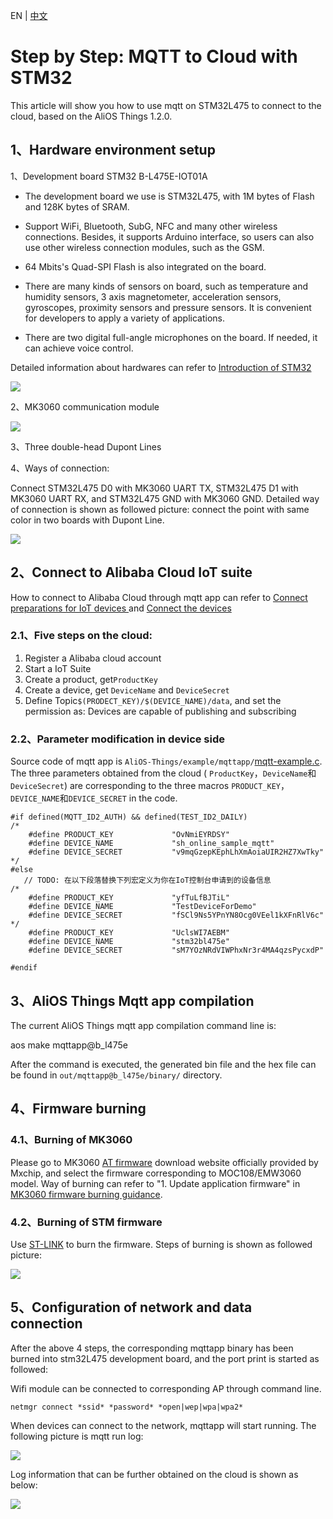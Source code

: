 EN | [中文](stm32-networking.zh)

# Step by Step: MQTT to Cloud with STM32

This article will show you how to use mqtt on STM32L475 to connect to the cloud, based on the AliOS Things 1.2.0.

## 1、Hardware environment setup

1、Development board STM32 B-L475E-IOT01A 

- The development board we use is STM32L475, with 1M bytes of Flash and 128K bytes of SRAM.
- Support WiFi, Bluetooth, SubG, NFC and many other wireless connections. Besides, it supports Arduino interface, so users can also use other wireless connection modules, such as the GSM.

- 64 Mbits's Quad-SPI Flash is also integrated on the board.
- There are many kinds of sensors on board, such as temperature and humidity sensors, 3 axis magnetometer, acceleration sensors, gyroscopes, proximity sensors and pressure sensors. It is convenient for developers to apply a variety of applications.

- There are two digital full-angle microphones on the board. If needed, it can achieve voice control.


Detailed information about hardwares can refer to [Introduction of STM32](http://www.st.com/content/st_com/en/products/evaluation-tools/product-evaluation-tools/mcu-eval-tools/stm32-mcu-eval-tools/stm32-mcu-discovery-kits/b-l475e-iot01a.html)

![](https://img.alicdn.com/tfs/TB1J6KLmZLJ8KJjy0FnXXcFDpXa-3968-2976.jpg)

2、MK3060 communication module

![](https://img.alicdn.com/tfs/TB1HYMxmRfH8KJjy1XbXXbLdXXa-2976-3968.jpg)

3、Three double-head Dupont Lines

4、Ways of connection:

 Connect STM32L475 D0 with MK3060 UART TX, STM32L475 D1 with MK3060 UART RX, and STM32L475 GND with MK3060 GND. Detailed way of connection is shown as followed picture: connect the point with same color in two boards with Dupont Line.

![](https://img.alicdn.com/tfs/TB1k.Sfm3DD8KJjy0FdXXcjvXXa-3968-2976.jpg)



## 2、Connect to Alibaba Cloud IoT suite

How to connect to Alibaba Cloud through mqtt app can refer to [Connect preparations for IoT devices ](https://help.aliyun.com/document_detail/42714.html?spm=5176.doc30530.2.5.eofHfK) and [Connect the devices](https://help.aliyun.com/document_detail/30530.html?spm=5176.doc42714.2.7.LjopzI)

### 2.1、Five steps on the cloud:

1. Register a Alibaba cloud account
2. Start a IoT Suite
3. Create a product, get`ProductKey`
4. Create a device, get `DeviceName` and `DeviceSecret`
5. 
   Define Topic`$(PRODECT_KEY)/$(DEVICE_NAME)/data`,  and set the permission as: Devices are capable of publishing and subscribing

### 2.2、Parameter modification in device side

Source code of mqtt app is `AliOS-Things/example/mqttapp/`[mqtt-example.c](https://github.com/alibaba/AliOS-Things/blob/master/example/mqttapp/mqtt-example.c). The three parameters obtained from the cloud ( `ProductKey`，`DeviceName`和`DeviceSecret`) are corresponding to the three macros `PRODUCT_KEY`，`DEVICE_NAME`和`DEVICE_SECRET` in the code.

```
#if defined(MQTT_ID2_AUTH) && defined(TEST_ID2_DAILY)
/*
    #define PRODUCT_KEY             "OvNmiEYRDSY"
    #define DEVICE_NAME             "sh_online_sample_mqtt"
    #define DEVICE_SECRET           "v9mqGzepKEphLhXmAoiaUIR2HZ7XwTky"
*/
#else
   // TODO: 在以下段落替换下列宏定义为你在IoT控制台申请到的设备信息
/*
    #define PRODUCT_KEY             "yfTuLfBJTiL"
    #define DEVICE_NAME             "TestDeviceForDemo"
    #define DEVICE_SECRET           "fSCl9Ns5YPnYN8Ocg0VEel1kXFnRlV6c"
*/
    #define PRODUCT_KEY             "UclsWI7AEBM"
    #define DEVICE_NAME             "stm32bl475e"
    #define DEVICE_SECRET           "sM7YOzNRdVIWPhxNr3r4MA4qzsPycxdP" 

#endif
```

## 3、AliOS Things Mqtt app compilation

The current AliOS Things mqtt app compilation command line is:

aos make mqttapp@b_l475e

After the command is executed, the generated bin file and the hex file can be found in `out/mqttapp@b_l475e/binary/`  directory.

## 4、Firmware burning

### 4.1、Burning of MK3060 

Please go to MK3060 [AT firmware](http://developer.mxchip.com/developer/md/bWljby1oYW5kYm9vay9Eb3dubG9hZC8zLTIuTWlDT19BVF92Mi4wX0NNRC5tZA) download website officially provided by Mxchip, and select the firmware corresponding to MOC108/EMW3060 model. Way of burning can refer to "1. Update application firmware" in [MK3060 firmware burning guidance](http://developer.mxchip.com/handbooks/63).

### 4.2、Burning of STM firmware

Use [ST-LINK](http://www.st.com/content/st_com/en/products/development-tools/software-development-tools/stm32-software-development-tools/stm32-programmers/stsw-link004.html) to burn the firmware. Steps of burning is shown as followed picture:

![](https://img.alicdn.com/tfs/TB1QprXm46I8KJjy0FgXXXXzVXa-937-241.jpg)

## 5、Configuration of network and data connection

After the above 4 steps, the corresponding mqttapp binary has been burned into stm32L475 development board, and the port print is started as followed:

Wifi module can be connected to corresponding AP through command line.

`netmgr connect *ssid* *password* *open|wep|wpa|wpa2*`

When devices can connect to the network, mqttapp will start running. The following picture is mqtt run log:

![](https://img.alicdn.com/tfs/TB1_9CBm8DH8KJjSspnXXbNAVXa-1708-284.jpg)

Log information that can be further obtained on the cloud is shown as below:

![](https://img.alicdn.com/tfs/TB1kk_ImZLJ8KJjy0FnXXcFDpXa-1875-833.jpg)

